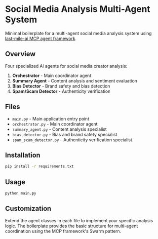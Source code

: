 # Social Media Analysis Multi-Agent System

Minimal boilerplate for a multi-agent social media analysis system using [last-mile-ai MCP agent framework](https://github.com/lastmile-ai/mcp-agent).

## Overview

Four specialized AI agents for social media creator analysis:

1. **Orchestrator** - Main coordinator agent
2. **Summary Agent** - Content analysis and sentiment evaluation  
3. **Bias Detector** - Brand safety and bias detection
4. **Spam/Scam Detector** - Authenticity verification

## Files

- `main.py` - Main application entry point
- `orchestrator.py` - Main coordinator agent
- `summary_agent.py` - Content analysis specialist
- `bias_detector.py` - Bias and brand safety specialist  
- `spam_scam_detector.py` - Authenticity verification specialist

## Installation

```bash
pip install -r requirements.txt
```

## Usage

```bash
python main.py
```

## Customization

Extend the agent classes in each file to implement your specific analysis logic. The boilerplate provides the basic structure for multi-agent coordination using the MCP framework's Swarm pattern.
